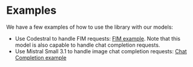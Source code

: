 # Examples

We have a few examples of how to use the library with our models:

- Use Codestral to handle FIM requests: [FIM example](./codestral_fim.md). Note that this model is also capable to handle chat completion requests.
- Use Mistral Small 3.1 to handle image chat completion requests: [Chat Completion example](./small_3.1_chat_completion.md)
